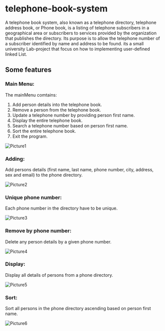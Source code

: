 # telephone-book-system
A telephone book system, also known as a telephone directory, telephone address book, or Phone book, is a listing of telephone subscribers in a geographical area or subscribers to services provided by the organization that publishes the directory. Its purpose is to allow the telephone number of a subscriber identified by name and address to be found.
its a small university Lab-project that focus on how to implementing user-defined linked List.


## Some features



### Main Menu:
The mainMenu comtains:
1)	Add person details into the telephone book.
2)	Remove a person from the telephone book.
3)	Update a telephone number by providing person first name.
4)	Display the entire telephone book.
5)	Search a telephone number based on person first name.
6)	Sort the entire telephone book.
7)	Exit the program.

![Picture1](https://user-images.githubusercontent.com/102166198/159514507-3cb823a2-d3d9-41a9-be4b-a31cede842bf.png)

### Adding:
Add persons details (first name, last name, phone number, city, address, sex and email) to the phone directory.

![Picture2](https://user-images.githubusercontent.com/102166198/159515049-bea1f220-8a7d-4065-b883-56732a9da3b6.png)

### Unique phone number:
Each phone number in the directory have to be unique.

![Picture3](https://user-images.githubusercontent.com/102166198/159515194-504a01d1-953a-4c54-bfb7-a2c0c8d00b06.png)

### Remove by phone number:
Delete any person details by a given phone number.

![Picture4](https://user-images.githubusercontent.com/102166198/159515360-03007988-eb8a-4fb6-baa4-20b89687774a.png)

### Display:
Display all details of persons from a phone directory.

![Picture5](https://user-images.githubusercontent.com/102166198/159515408-ca45f1dc-dbb4-4418-83f9-97f14814c2d5.png)

### Sort:
Sort all persons in the phone directory ascending based on person first name. 

![Picture6](https://user-images.githubusercontent.com/102166198/159515488-fd9fa39c-eaae-4c45-b423-dc13b5b0ea71.png)

